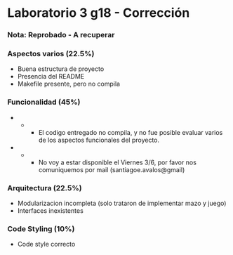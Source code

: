 # Laboratorio 3 g18 - Corrección

### Nota: Reprobado - A recuperar

### Aspectos varios (22.5%)
  + Buena estructura de proyecto
  + Presencia del README
  + Makefile presente, pero no compila

### Funcionalidad (45%)
  - - - El codigo entregado no compila, y no fue posible evaluar varios de los aspectos funcionales del proyecto.
  - - - No voy a estar disponible el Viernes 3/6, por favor nos comuniquemos por mail (santiagoe.avalos@gmail)

### Arquitectura (22.5%)
  - Modularizacion incompleta (solo trataron de implementar mazo y juego)
  - Interfaces inexistentes

### Code Styling (10%)
  + Code style correcto

